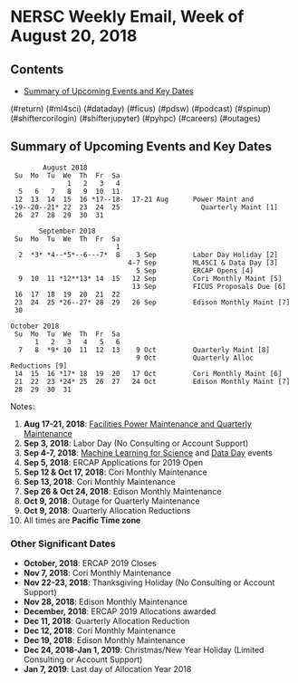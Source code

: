 # NERSC Weekly Email, Week of August 20, 2018 #

## Contents ## 

- [Summary of Upcoming Events and Key Dates](#dates)

(#return)
(#ml4sci)
(#dataday)
(#ficus)
(#pdsw)
(#podcast)
(#spinup)
(#shiftercorilogin)
(#shifterjupyter)
(#pyhpc)
(#careers)
(#outages)

## Summary of Upcoming Events and Key Dates <a name="dates"/> ##

            August 2018    
     Su  Mo  Tu  We  Th  Fr  Sa
                  1   2   3   4    
      5   6   7   8   9  10  11 
     12  13  14  15  16 *17--18-  17-21 Aug      Power Maint and
    -19--20--21* 22  23  24  25                    Quarterly Maint [1]
     26  27  28  29  30  31  

           September 2018   
     Su  Mo  Tu  We  Th  Fr  Sa
                              1 
      2  *3* *4--*5*--6---7*  8    3 Sep         Labor Day Holiday [2]
                                 4-7 Sep         ML4SCI & Data Day [3]
                                   5 Sep         ERCAP Opens [4]
      9  10  11 *12**13* 14  15   12 Sep         Cori Monthly Maint [5]
                                  13 Sep         FICUS Proposals Due [6]
     16  17  18  19  20  21  22 
     23  24  25 *26--27* 28  29   26 Sep         Edison Monthly Maint [7]
     30          

    October 2018
     Su  Mo  Tu  We  Th  Fr  Sa
          1   2   3   4   5   6
      7   8  *9* 10  11  12  13    9 Oct         Quarterly Maint [8]
                                   9 Oct         Quarterly Alloc Reductions [9]
     14  15  16 *17* 18  19  20   17 Oct         Cori Monthly Maint [6]
     21  22  23 *24* 25  26  27   24 Oct         Edison Monthly Maint [7]
     28  29  30  31

Notes:

1. **Aug 17-21, 2018**: [Facilities Power Maintenance and Quarterly 
Maintenance](#return)
2. **Sep 3, 2018**: Labor Day (No Consulting or Account Support)
3. **Sep 4-7, 2018**: [Machine Learning for Science](#ml4sci) and [Data
Day](#dataday) events
4. **Sep 5, 2018**: ERCAP Applications for 2019 Open
5. **Sep 12 & Oct 17, 2018**: Cori Monthly Maintenance
6. **Sep 13, 2018**: Cori Monthly Maintenance
7. **Sep 26 & Oct 24, 2018**: Edison Monthly Maintenance
8. **Oct 9, 2018**: Outage for Quarterly Maintenance
9. **Oct 9, 2018**: Quarterly Allocation Reductions
10. All times are **Pacific Time zone**


### Other Significant Dates ###
- **October, 2018**: ERCAP 2019 Closes
- **Nov  7, 2018**: Cori Monthly Maintenance
- **Nov 22-23, 2018**: Thanksgiving Holiday (No Consulting or Account Support)
- **Nov  28, 2018**: Edison Monthly Maintenance
- **December, 2018**: ERCAP 2019 Allocations awarded
- **Dec  11, 2018**: Quarterly Allocation Reduction
- **Dec  12, 2018**: Cori Monthly Maintenance
- **Dec  19, 2018**: Edison Monthly Maintenance
- **Dec 24, 2018-Jan 1, 2019**: Christmas/New Year Holiday (Limited Consulting or Account Support)
- **Jan 7, 2019**: Last day of Allocation Year 2018

